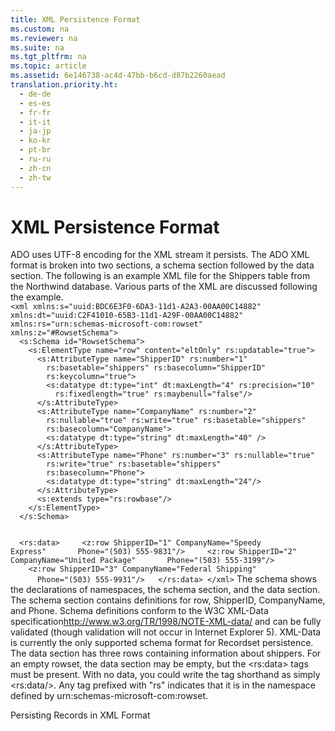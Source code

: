 ```yaml
---
title: XML Persistence Format
ms.custom: na
ms.reviewer: na
ms.suite: na
ms.tgt_pltfrm: na
ms.topic: article
ms.assetid: 6e146738-ac4d-47bb-b6cd-d87b2260aead
translation.priority.ht: 
  - de-de
  - es-es
  - fr-fr
  - it-it
  - ja-jp
  - ko-kr
  - pt-br
  - ru-ru
  - zh-cn
  - zh-tw
---
```

# XML Persistence Format
<?xml version="1.0" encoding="utf-8"?>
<developerConceptualDocument xmlns="http://ddue.schemas.microsoft.com/authoring/2003/5" xmlns:xlink="http://www.w3.org/1999/xlink" xmlns:xsi="http://www.w3.org/2001/XMLSchema-instance" xsi:schemaLocation="http://ddue.schemas.microsoft.com/authoring/2003/5 http://dduestorage.blob.core.windows.net/ddueschema/developer.xsd">
  <introduction>
    <para>ADO uses UTF-8 encoding for the XML stream it persists.</para>
    <para>The ADO XML format is broken into two sections, a schema section followed by the data section. The following is an example XML file for the Shippers table from the Northwind database. Various parts of the XML are discussed following the example.</para>
  </introduction>
  <section>
    <title>Remarks</title>
    <content>
      <code>&lt;xml xmlns:s="uuid:BDC6E3F0-6DA3-11d1-A2A3-00AA00C14882" 
xmlns:dt="uuid:C2F41010-65B3-11d1-A29F-00AA00C14882" 
xmlns:rs="urn:schemas-microsoft-com:rowset" 
xmlns:z="#RowsetSchema"&gt; 
  &lt;s:Schema id="RowsetSchema"&gt; 
    &lt;s:ElementType name="row" content="eltOnly" rs:updatable="true"&gt; 
      &lt;s:AttributeType name="ShipperID" rs:number="1" 
        rs:basetable="shippers" rs:basecolumn="ShipperID"
        rs:keycolumn="true"&gt; 
        &lt;s:datatype dt:type="int" dt:maxLength="4" rs:precision="10" 
          rs:fixedlength="true" rs:maybenull="false"/&gt; 
      &lt;/s:AttributeType&gt; 
      &lt;s:AttributeType name="CompanyName" rs:number="2" 
        rs:nullable="true" rs:write="true" rs:basetable="shippers" 
        rs:basecolumn="CompanyName"&gt; 
        &lt;s:datatype dt:type="string" dt:maxLength="40" /&gt; 
      &lt;/s:AttributeType&gt; 
      &lt;s:AttributeType name="Phone" rs:number="3" rs:nullable="true" 
        rs:write="true" rs:basetable="shippers" 
        rs:basecolumn="Phone"&gt; 
        &lt;s:datatype dt:type="string" dt:maxLength="24"/&gt; 
      &lt;/s:AttributeType&gt; 
      &lt;s:extends type="rs:rowbase"/&gt; 
    &lt;/s:ElementType&gt; 
  &lt;/s:Schema&gt; 

  &lt;rs:data&gt; 
    &lt;z:row ShipperID="1" CompanyName="Speedy Express" 
      Phone="(503) 555-9831"/&gt; 
    &lt;z:row ShipperID="2" CompanyName="United Package" 
      Phone="(503) 555-3199"/&gt; 
    &lt;z:row ShipperID="3" CompanyName="Federal Shipping" 
      Phone="(503) 555-9931"/&gt; 
  &lt;/rs:data&gt; 
&lt;/xml&gt;</code>
      <para>The schema shows the declarations of namespaces, the schema section, and the data section. The schema section contains definitions for row, ShipperID, CompanyName, and Phone.</para>
      <para>Schema definitions conform to the <externalLink><linkText>W3C XML-Data specification</linkText><linkUri>http://www.w3.org/TR/1998/NOTE-XML-data/</linkUri></externalLink> and can be fully validated (though validation will not occur in Internet Explorer 5). XML-Data is currently the only supported schema format for Recordset persistence.</para>
      <para>The data section has three rows containing information about shippers. For an empty rowset, the data section may be empty, but the &lt;rs:data&gt; tags must be present. With no data, you could write the tag shorthand as simply &lt;rs:data/&gt;. Any tag prefixed with "rs" indicates that it is in the namespace defined by urn:schemas-microsoft-com:rowset.</para>
    </content>
  </section>
  <relatedTopics>
<link xlink:href="f3113ec4-ae31-428f-89c6-bc1024f128ea">Persisting Records in XML Format</link>
</relatedTopics>
</developerConceptualDocument>